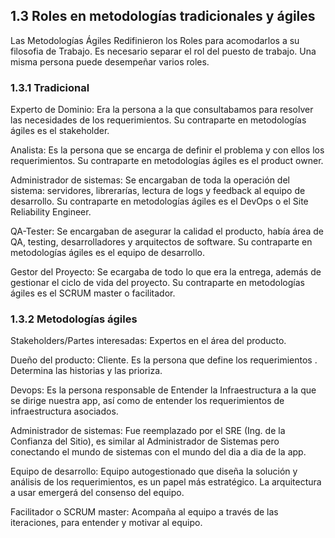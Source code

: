 ## 1.3 Roles en metodologías tradicionales y ágiles

Las Metodologías Ágiles Redifinieron los Roles para acomodarlos a su
filosofia de Trabajo. Es necesario separar el rol del puesto de trabajo.
Una misma persona puede desempeñar varios roles.

### 1.3.1 Tradicional

Experto de Dominio: Era la persona a la que consultabamos para resolver
las necesidades de los requerimientos. Su contraparte en metodologías
ágiles es el stakeholder.

Analista: Es la persona que se encarga de definir el problema y con
ellos los requerimientos. Su contraparte en metodologías ágiles es el
product owner.

Administrador de sistemas: Se encargaban de toda la operación del
sistema: servidores, librerarías, lectura de logs y feedback al equipo
de desarrollo. Su contraparte en metodologías ágiles es el DevOps o el
Site Reliability Engineer.

QA-Tester: Se encargaban de asegurar la calidad el producto, había área
de QA, testing, desarrolladores y arquitectos de software. Su
contraparte en metodologías ágiles es el equipo de desarrollo.

Gestor del Proyecto: Se ecargaba de todo lo que era la entrega, además
de gestionar el ciclo de vida del proyecto. Su contraparte en
metodologías ágiles es el SCRUM master o facilitador.

### 1.3.2 Metodologías ágiles

Stakeholders/Partes interesadas: Expertos en el área del producto.

Dueño del producto: Cliente. Es la persona que define los requerimientos
. Determina las historias y las prioriza.

Devops: Es la persona responsable de Entender la Infraestructura a la
que se dirige nuestra app, así como de entender los requerimientos de
infraestructura asociados.

Administrador de sistemas: Fue reemplazado por el SRE (Ing. de la
Confianza del Sitio), es similar al Administrador de Sistemas pero
conectando el mundo de sistemas con el mundo del dia a dia de la app.

Equipo de desarrollo: Equipo autogestionado que diseña la solución y
análisis de los requerimientos, es un papel más estratégico. La
arquitectura a usar emergerá del consenso del equipo.

Facilitador o SCRUM master: Acompaña al equipo a través de las
iteraciones, para entender y motivar al equipo.

